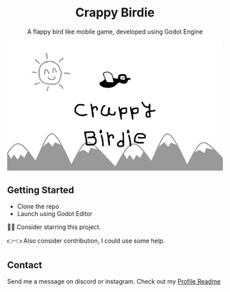 <p align="center">
  <h1 align="center">Crappy Birdie</h1>
  <p align="center">
    A flappy bird like mobile game, developed using Godot Engine
  </p>
</p>

[![Screenshot](https://raw.githubusercontent.com/captainAyan/crappybirdie/main/docs/poster.png)]()

## Getting Started
- Clone the repo
- Launch using Godot Editor

🙏🥺 Consider starring this project.

👉👈 Also consider contribution, I could use some help.

## Contact
Send me a message on discord or instagram. Check out my [Profile Readme](https://github.com/captainAyan)
